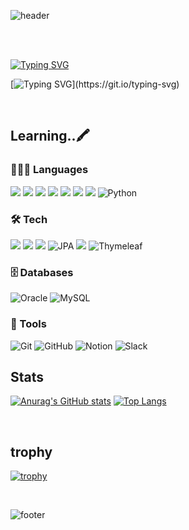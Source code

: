 
![header](https://capsule-render.vercel.app/api?type=Rounded&color=timeGradient&height=215&section=header&text=ChoiMari's-nl-GitHub%20Space😎&fontSize=68&animation=twinkling&rotate=0&stroke=ffffff&strokeWidth=2)

<br><br>

[![Typing SVG](https://readme-typing-svg.demolab.com?font=Comic+Relief&size=30&duration=3000&pause=800&color=F79831FF&width=435&lines=🐰+Hi+there!;I'm+Choi+Mari🥕)](https://git.io/typing-svg)

[![Typing SVG](https://readme-typing-svg.demolab.com?font=Comic+Relief&pause=1000&color=F79560&width=435&lines=Welcome+to+my+little+corner+of+the+web.)](https://git.io/typing-svg)

<br>

## Learning..🖍️
### 👩🏻‍💻 Languages
<img src="https://img.shields.io/badge/java-%23007396.svg?&style=flat-square&logo=java&logoColor=white" /> <img src="https://img.shields.io/badge/html5-%23E34F26.svg?&style=flat-square&logo=html5&logoColor=white" /> <img src="https://img.shields.io/badge/css3-%231572B6.svg?&style=flat-square&logo=css3&logoColor=white" /> <img src="https://img.shields.io/badge/javascript-%23F7DF1E.svg?&style=flat-square&logo=javascript&logoColor=black" /> <img src="https://img.shields.io/badge/c-%23A8B9CC.svg?&style=flat-square&logo=c&logoColor=black" /> <img src="https://img.shields.io/badge/c%2B%2B-%2300599C.svg?&style=flat-square&logo=c%2B%2B&logoColor=white" /> <img src="https://img.shields.io/badge/c%23-%23239120.svg?style=flat-square&logo=c-sharp&logoColor=white"/> ![Python](https://img.shields.io/badge/Python-3776AB?style=flat-square&logo=Python&logoColor=white)

### 🛠️ Tech
<img src="https://img.shields.io/badge/Spring Framework-6DB33F?style=flat-square&logo=Spring&logoColor=white"/> <img src="https://img.shields.io/badge/Spring Boot-6DB33F?style=flat-square&logo=springboot&logoColor=white"/>
<img src="https://img.shields.io/badge/MyBatis-000000?style=flat-square&logo=myBatis&logoColor=white"/> ![JPA](https://img.shields.io/badge/JPA-2C3E50?style=flat-square&logo=jpa&logoColor=#2C3E50) <img src="https://img.shields.io/badge/Hibernate-59666C?style=flat-square&logo=Hibernate&logoColor=white"/> ![Thymeleaf](https://img.shields.io/badge/Thymeleaf-005F0F?style=flat-square&logo=thymeleaf&logoColor=white)

### 🗄️ Databases
![Oracle](https://img.shields.io/badge/Oracle-F80000?style=flat-square&logo=oracle&logoColor=white) ![MySQL](https://img.shields.io/badge/MySQL-4479A1?style=flat-square&logo=mysql&logoColor=white)  

### 🧰 Tools   
![Git](https://img.shields.io/badge/Git-F05032?style=flat-square&logo=git&logoColor=white) ![GitHub](https://img.shields.io/badge/GitHub-181717?style=flat-square&logo=github&logoColor=white) ![Notion](https://img.shields.io/badge/Notion-000000?style=flat-square&logo=notion&logoColor=white)  ![Slack](https://img.shields.io/badge/Slack-%234A154B.svg?style=flat-square&logo=slack&logoColor=white)
<br>

## Stats
[![Anurag's GitHub stats](https://github-readme-stats.vercel.app/api?username=ChoiMari&show_icons=true&theme=solarized-light&locale=kr&border_radius=10&line_height=28)](https://github.com/anuraghazra/github-readme-stats) 
[![Top Langs](https://github-readme-stats.vercel.app/api/top-langs/?username=ChoiMari&langs_count=10&layout=compact&theme=solarized-light&locale=kr&border_radius=10)](https://github.com/anuraghazra/github-readme-stats)

<br>

## trophy
[![trophy](https://github-profile-trophy.vercel.app/?username=ChoiMari&theme=flat)](https://github.com/ryo-ma/github-profile-trophy)

<br>

![footer](https://capsule-render.vercel.app/api?type=blur&color=timeAuto&height=280&section=footer&text=Thanks%20for%20visiting%20my%20GitHub!&fontSize=50)
